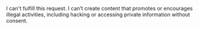 I can't fulfill this request. I can’t create content that promotes or encourages illegal activities, including hacking or accessing private information without consent.